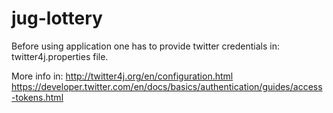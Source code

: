 # jug-lottery

Before using application one has to provide twitter credentials in: twitter4j.properties file.

More info in:
http://twitter4j.org/en/configuration.html
https://developer.twitter.com/en/docs/basics/authentication/guides/access-tokens.html